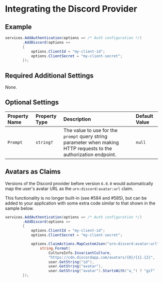 # Integrating the Discord Provider

## Example

```csharp
services.AddAuthentication(options => /* Auth configuration */)
        .AddDiscord(options =>
        {
            options.ClientId = "my-client-id";
            options.ClientSecret = "my-client-secret";
        });
```

## Required Additional Settings

_None._

## Optional Settings

| Property Name | Property Type | Description | Default Value |
|:--|:--|:--|:--|
| `Prompt` | `string?` | The value to use for the `prompt` query string parameter when making HTTP requests to the authorization endpoint. | `null` |

## Avatars as Claims

Versions of the Discord provider before version `6.0.0` would automatically map the user's avatar URL as the `urn:discord:avatar:url` claim.

This functionality is no longer built-in (see #584 and #585), but can be added to your application with some extra code similar to that shown in the sample below.

```csharp
services.AddAuthentication(options => /* Auth configuration */)
        .AddDiscord(options =>
        {
            options.ClientId = "my-client-id";
            options.ClientSecret = "my-client-secret";

            options.ClaimActions.MapCustomJson("urn:discord:avatar:url", user =>
                string.Format(
                    CultureInfo.InvariantCulture,
                    "https://cdn.discordapp.com/avatars/{0}/{1}.{2}",
                    user.GetString("id"),
                    user.GetString("avatar"),
                    user.GetString("avatar").StartsWith("a_") ? "gif" : "png"));
        });
```

